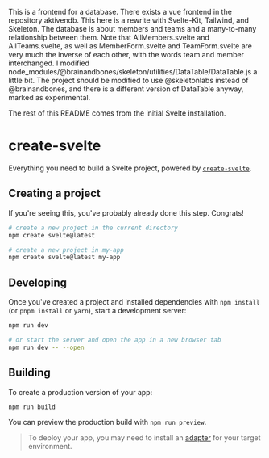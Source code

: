 This is a frontend for a database. There exists a vue frontend in the repository aktivendb. This here is a rewrite with Svelte-Kit, Tailwind, and Skeleton.
The database is about members and teams and a many-to-many relationship between them.
Note that AllMembers.svelte and AllTeams.svelte, as well as MemberForm.svelte and TeamForm.svelte are very much the inverse of each other, with the words team and member interchanged.
I modified node_modules/@brainandbones/skeleton/utilities/DataTable/DataTable.js a little bit.
The project should be modified to use @skeletonlabs instead of @brainandbones, and there is a different version of DataTable anyway, marked as experimental.

The rest of this README comes from the initial Svelte installation.









# create-svelte

Everything you need to build a Svelte project, powered by [`create-svelte`](https://github.com/sveltejs/kit/tree/master/packages/create-svelte).

## Creating a project

If you're seeing this, you've probably already done this step. Congrats!

```bash
# create a new project in the current directory
npm create svelte@latest

# create a new project in my-app
npm create svelte@latest my-app
```

## Developing

Once you've created a project and installed dependencies with `npm install` (or `pnpm install` or `yarn`), start a development server:

```bash
npm run dev

# or start the server and open the app in a new browser tab
npm run dev -- --open
```

## Building

To create a production version of your app:

```bash
npm run build
```

You can preview the production build with `npm run preview`.

> To deploy your app, you may need to install an [adapter](https://kit.svelte.dev/docs/adapters) for your target environment.
